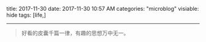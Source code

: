title: 2017-11-30
date: 2017-11-30 10:57 AM
categories: "microblog"
visiable: hide
tags: [life,]

---

> 好看的皮囊千篇一律，有趣的思想万中无一。


